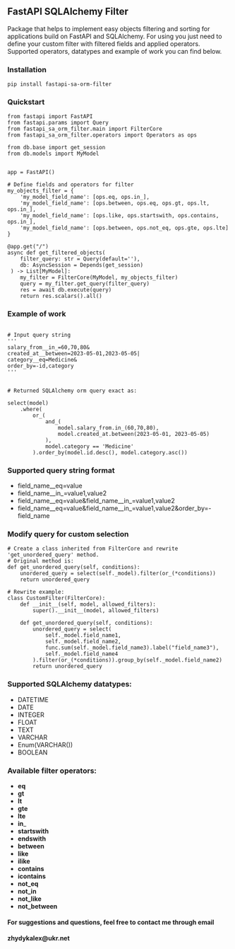 ## FastAPI SQLAlchemy Filter 
Package that helps to implement easy objects filtering and sorting for applications
build on FastAPI and SQLAlchemy.
For using you just need to define your custom filter with filtered fields and applied operators.
Supported operators, datatypes and example of work you can find below.

### Installation
```shell
pip install fastapi-sa-orm-filter
```

### Quickstart

```shell
from fastapi import FastAPI
from fastapi.params import Query
from fastapi_sa_orm_filter.main import FilterCore
from fastapi_sa_orm_filter.operators import Operators as ops

from db.base import get_session
from db.models import MyModel


app = FastAPI()

# Define fields and operators for filter
my_objects_filter = {
    'my_model_field_name': [ops.eq, ops.in_],
    'my_model_field_name': [ops.between, ops.eq, ops.gt, ops.lt, ops.in_],
    'my_model_field_name': [ops.like, ops.startswith, ops.contains, ops.in_],
    'my_model_field_name': [ops.between, ops.not_eq, ops.gte, ops.lte]
}

@app.get("/")
async def get_filtered_objects(
    filter_query: str = Query(default=''),
    db: AsyncSession = Depends(get_session)
 ) -> List[MyModel]:
    my_filter = FilterCore(MyModel, my_objects_filter)
    query = my_filter.get_query(filter_query)
    res = await db.execute(query)
    return res.scalars().all()
```

### Example of work

```shell

# Input query string
'''
salary_from__in_=60,70,80&
created_at__between=2023-05-01,2023-05-05|
category__eq=Medicine&
order_by=-id,category
'''

   
# Returned SQLAlchemy orm query exact as:
           
select(model)
    .where(
        or_(
            and_(
                model.salary_from.in_(60,70,80),
                model.created_at.between(2023-05-01, 2023-05-05)
            ),
            model.category == 'Medicine'
        ).order_by(model.id.desc(), model.category.asc())
```

### Supported query string format

* field_name__eq=value
* field_name__in_=value1,value2
* field_name__eq=value&field_name__in_=value1,value2
* field_name__eq=value&field_name__in_=value1,value2&order_by=-field_name

### Modify query for custom selection
```shell
# Create a class inherited from FilterCore and rewrite 'get_unordered_query' method.
# Original method is:
def get_unordered_query(self, conditions):
    unordered_query = select(self._model).filter(or_(*conditions))
    return unordered_query
    
# Rewrite example:
class CustomFilter(FilterCore):
    def __init__(self, model, allowed_filters):
        super().__init__(model, allowed_filters)

    def get_unordered_query(self, conditions):
        unordered_query = select(
            self._model.field_name1,
            self._model.field_name2,
            func.sum(self._model.field_name3).label("field_name3"),
            self._model.field_name4
        ).filter(or_(*conditions)).group_by(self._model.field_name2)
        return unordered_query

```

### Supported SQLAlchemy datatypes:
* DATETIME
* DATE
* INTEGER
* FLOAT
* TEXT
* VARCHAR
* Enum(VARCHAR())
* BOOLEAN

### Available filter operators:
* __eq__
* __gt__
* __lt__
* __gte__
* __lte__
* __in___
* __startswith__
* __endswith__
* __between__
* __like__
* __ilike__
* __contains__
* __icontains__
* __not_eq__
* __not_in__
* __not_like__
* __not_between__

#### For suggestions and questions, feel free to contact me through email 
__zhydykalex@ukr.net__

